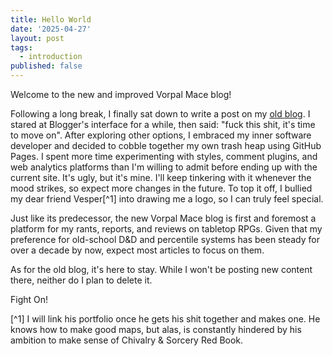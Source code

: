 ```yaml
---
title: Hello World
date: '2025-04-27'
layout: post
tags: 
  - introduction
published: false
---
```

Welcome to the new and improved Vorpal Mace blog!

Following a long break, I finally sat down to write a post on my [old blog](https://vorpalmace.blogspot.com/). I stared at Blogger's interface for a while, then said: "fuck this shit, it's time to move on". After exploring other options, I embraced my inner software developer and decided to cobble together my own trash heap using GitHub Pages. I spent more time experimenting with styles, comment plugins, and web analytics platforms than I'm willing to admit before ending up with the current site. It's ugly, but it's mine. I'll keep tinkering with it whenever the mood strikes, so expect more changes in the future. To top it off, I bullied my dear friend Vesper[^1] into drawing me a logo, so I can truly feel special.

Just like its predecessor, the new Vorpal Mace blog is first and foremost a platform for my rants, reports, and reviews on tabletop RPGs. Given that my preference for old-school D&D and percentile systems has been steady for over a decade by now, expect most articles to focus on them.

As for the old blog, it's here to stay. While I won't be posting new content there, neither do I plan to delete it.

Fight On!

[^1] I will link his portfolio once he gets his shit together and makes one. He knows how to make good maps, but alas, is constantly hindered by his ambition to make sense of Chivalry & Sorcery Red Book.
